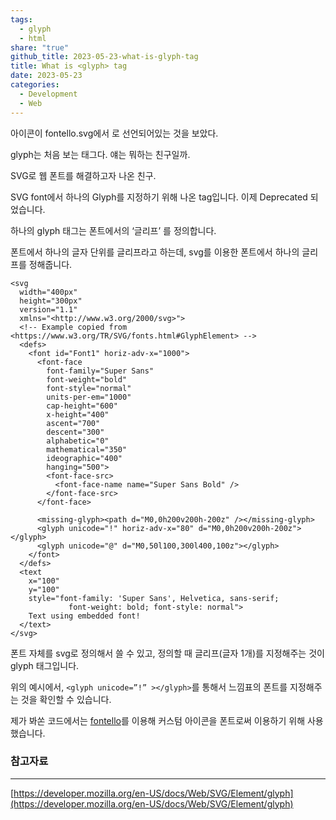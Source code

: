 ```yaml
---  
tags:  
  - glyph  
  - html  
share: "true"  
github_title: 2023-05-23-what-is-glyph-tag  
title: What is <glyph> tag  
date: 2023-05-23  
categories:  
  - Development  
  - Web  
---  
```

  
 아이콘이 fontello.svg에서 <glyph>로 선언되어있는 것을 보았다.  
  
glyph는 처음 보는 태그다. 얘는 뭐하는 친구일까.  
  
  
  
SVG로 웹 폰트를 해결하고자 나온 친구.  
  
SVG font에서 하나의 Glyph를 지정하기 위해 나온 tag입니다. 이제 Deprecated 되었습니다.  
  
하나의 glyph 태그는 폰트에서의 ‘글리프’ 를 정의합니다.  
  
폰트에서 하나의 글자 단위를 글리프라고 하는데, svg를 이용한 폰트에서 하나의 글리프를 정해줍니다.  
  
```  
<svg  
  width="400px"  
  height="300px"  
  version="1.1"  
  xmlns="<http://www.w3.org/2000/svg>">  
  <!-- Example copied from <https://www.w3.org/TR/SVG/fonts.html#GlyphElement> -->  
  <defs>  
    <font id="Font1" horiz-adv-x="1000">  
      <font-face  
        font-family="Super Sans"  
        font-weight="bold"  
        font-style="normal"  
        units-per-em="1000"  
        cap-height="600"  
        x-height="400"  
        ascent="700"  
        descent="300"  
        alphabetic="0"  
        mathematical="350"  
        ideographic="400"  
        hanging="500">  
        <font-face-src>  
          <font-face-name name="Super Sans Bold" />  
        </font-face-src>  
      </font-face>  
  
      <missing-glyph><path d="M0,0h200v200h-200z" /></missing-glyph>  
      <glyph unicode="!" horiz-adv-x="80" d="M0,0h200v200h-200z"></glyph>  
      <glyph unicode="@" d="M0,50l100,300l400,100z"></glyph>  
    </font>  
  </defs>  
  <text  
    x="100"  
    y="100"  
    style="font-family: 'Super Sans', Helvetica, sans-serif;  
             font-weight: bold; font-style: normal">  
    Text using embedded font!  
  </text>  
</svg>  
```  
  
폰트 자체를 svg로 정의해서 쓸 수 있고, 정의할 때 글리프(글자 1개)를 지정해주는 것이 glyph 태그입니다.  
  
위의 예시에서, `<glyph unicode=”!” ></glyph>`를 통해서 느낌표의 폰트를 지정해주는 것을 확인할 수 있습니다.  
  
제가 봐쏜 코드에서는 [fontello](https://fontello.com/)를 이용해 커스텀 아이콘을 폰트로써 이용하기 위해 사용했습니다.  
  
### 참고자료  
  
---  
  
[https://developer.mozilla.org/en-US/docs/Web/SVG/Element/glyph](https://developer.mozilla.org/en-US/docs/Web/SVG/Element/glyph)